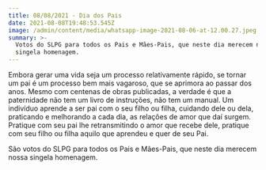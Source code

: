 ```yaml
---
title: 08/08/2021 - Dia dos Pais
date: 2021-08-08T19:48:53.545Z
image: /admin/content/media/whatsapp-image-2021-08-06-at-12.00.27.jpeg
summary: >-
  Votos do SLPG para todos os Pais e Mães-Pais, que neste dia merecem nossa
  singela homenagem.
---
```

Embora gerar uma vida seja um processo relativamente rápido, se tornar um pai é um processo bem mais vagaroso, que se aprimora ao passar dos anos. Mesmo com centenas de obras publicadas, a verdade é que a paternidade não tem um livro de instruções, não tem um manual. Um indivíduo aprende a ser pai com o seu filho ou filha, cuidando dele ou dela, praticando e melhorando a cada dia, as relações de amor que daí surgem. Pratique com seu pai lhe retransmitindo o amor que recebe dele, pratique com seu filho ou filha aquilo que aprendeu e quer de seu Pai.

São votos do SLPG para todos os Pais e Mães-Pais, que neste dia merecem nossa singela homenagem.
